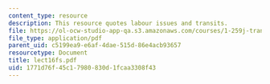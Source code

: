 ```yaml
---
content_type: resource
description: This resource quotes labour issues and transits.
file: https://ol-ocw-studio-app-qa.s3.amazonaws.com/courses/1-259j-transit-management-fall-2006/1771d76f45c17980830d1fcaa3308f43_lect16fs.pdf
file_type: application/pdf
parent_uid: c5199ea9-e6af-4dae-515d-86e4acb93657
resourcetype: Document
title: lect16fs.pdf
uid: 1771d76f-45c1-7980-830d-1fcaa3308f43
---
```

